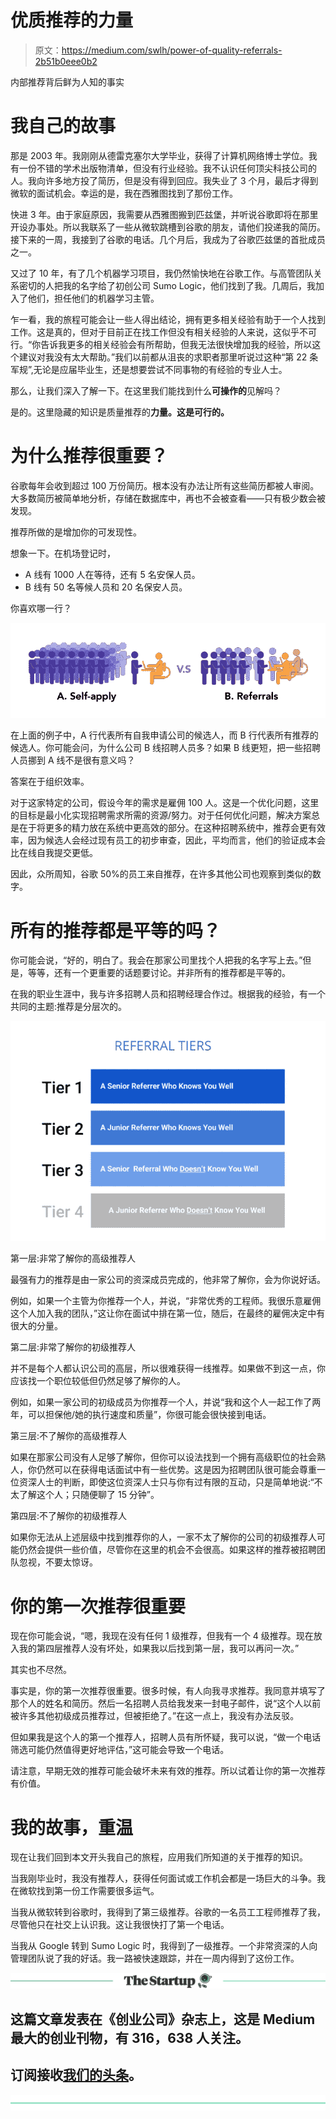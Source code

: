 # 优质推荐的力量

> 原文：<https://medium.com/swlh/power-of-quality-referrals-2b51b0eee0b2>

内部推荐背后鲜为人知的事实

# 我自己的故事

那是 2003 年。我刚刚从德雷克塞尔大学毕业，获得了计算机网络博士学位。我有一份不错的学术出版物清单，但没有行业经验。我不认识任何顶尖科技公司的人。我向许多地方投了简历，但是没有得到回应。我失业了 3 个月，最后才得到微软的面试机会。幸运的是，我在西雅图找到了那份工作。

快进 3 年。由于家庭原因，我需要从西雅图搬到匹兹堡，并听说谷歌即将在那里开设办事处。所以我联系了一些从微软跳槽到谷歌的朋友，请他们投递我的简历。接下来的一周，我接到了谷歌的电话。几个月后，我成为了谷歌匹兹堡的首批成员之一。

又过了 10 年，有了几个机器学习项目，我仍然愉快地在谷歌工作。与高管团队关系密切的人把我的名字给了初创公司 Sumo Logic，他们找到了我。几周后，我加入了他们，担任他们的机器学习主管。

乍一看，我的旅程可能会让一些人得出结论，拥有更多相关经验有助于一个人找到工作。这是真的，但对于目前正在找工作但没有相关经验的人来说，这似乎不可行。“你告诉我更多的相关经验会有所帮助，但我无法很快增加我的经验，所以这个建议对我没有太大帮助。”我们以前都从沮丧的求职者那里听说过这种“第 22 条军规”,无论是应届毕业生，还是想要尝试不同事物的有经验的专业人士。

那么，让我们深入了解一下。在这里我们能找到什么**可操作的**见解吗？

是的。这里隐藏的知识是质量推荐的**力量。这是可行的。**

# 为什么推荐很重要？

谷歌每年会收到超过 100 万份简历。根本没有办法让所有这些简历都被人审阅。大多数简历被简单地分析，存储在数据库中，再也不会被查看——只有极少数会被发现。

推荐所做的是增加你的可发现性。

想象一下。在机场登记时，

*   A 线有 1000 人在等待，还有 5 名安保人员。
*   B 线有 50 名等候人员和 20 名保安人员。

你喜欢哪一行？

![](img/926b20b5d3ac38ce10e8f2f3574db9e6.png)

在上面的例子中，A 行代表所有自我申请公司的候选人，而 B 行代表所有推荐的候选人。你可能会问，为什么公司 B 线招聘人员多？如果 B 线更短，把一些招聘人员挪到 A 线不是很有意义吗？

答案在于组织效率。

对于这家特定的公司，假设今年的需求是雇佣 100 人。这是一个优化问题，这里的目标是最小化实现招聘需求所需的资源/努力。对于任何优化问题，解决方案总是在于将更多的精力放在系统中更高效的部分。在这种招聘系统中，推荐会更有效率，因为候选人会经过现有员工的初步审查，因此，平均而言，他们的验证成本会比在线自我提交更低。

因此，众所周知，谷歌 50%的员工来自推荐，在许多其他公司也观察到类似的数字。

# 所有的推荐都是平等的吗？

你可能会说，“好的，明白了。我会在那家公司里找个人把我的名字写上去。”但是，等等，还有一个更重要的话题要讨论。并非所有的推荐都是平等的。

在我的职业生涯中，我与许多招聘人员和招聘经理合作过。根据我的经验，有一个共同的主题:推荐是分层次的。

![](img/6088dd4ce1ce09a8793ca5eb49292869.png)

第一层:非常了解你的高级推荐人

最强有力的推荐是由一家公司的资深成员完成的，他非常了解你，会为你说好话。

例如，如果一个主管为你推荐一个人，并说，“非常优秀的工程师。我很乐意雇佣这个人加入我的团队，”这让你在面试中排在第一位，随后，在最终的雇佣决定中有很大的分量。

第二层:非常了解你的初级推荐人

并不是每个人都认识公司的高层，所以很难获得一线推荐。如果做不到这一点，你应该找一个职位较低但仍然足够了解你的人。

例如，如果一家公司的初级成员为你推荐一个人，并说“我和这个人一起工作了两年，可以担保他/她的执行速度和质量”，你很可能会很快接到电话。

第三层:不了解你的高级推荐人

如果在那家公司没有人足够了解你，但你可以设法找到一个拥有高级职位的社会熟人，你仍然可以在获得电话面试中有一些优势。这是因为招聘团队很可能会尊重一位资深人士的判断，即使这位资深人士只与你有过有限的互动，只是简单地说:“不太了解这个人；只随便聊了 15 分钟”。

第四层:不了解你的初级推荐人

如果你无法从上述层级中找到推荐你的人，一家不太了解你的公司的初级推荐人可能仍然会提供一些价值，尽管你在这里的机会不会很高。如果这样的推荐被招聘团队忽视，不要太惊讶。

# 你的第一次推荐很重要

现在你可能会说，“嗯，我现在没有任何 1 级推荐，但我有一个 4 级推荐。现在放入我的第四层推荐人没有坏处，如果我以后找到第一层，我可以再问一次。”

其实也不尽然。

事实是，你的第一次推荐很重要。很多时候，有人向我寻求推荐。我同意并填写了那个人的姓名和简历。然后一名招聘人员给我发来一封电子邮件，说“这个人以前被许多其他初级成员推荐过，但被拒绝了。”在这一点上，我没有办法反驳。

但如果我是这个人的第一个推荐人，招聘人员有所怀疑，我可以说，“做一个电话筛选可能仍然值得更好地评估，”这可能会导致一个电话。

请注意，早期无效的推荐可能会破坏未来有效的推荐。所以试着让你的第一次推荐有价值。

# 我的故事，重温

现在让我们回到本文开头我自己的旅程，应用我们所知道的关于推荐的知识。

当我刚毕业时，我没有推荐人，获得任何面试或工作机会都是一场巨大的斗争。我在微软找到第一份工作需要很多运气。

当我从微软转到谷歌时，我得到了第三级推荐。谷歌的一名员工工程师推荐了我，尽管他只在社交上认识我。这让我很快打了第一个电话。

当我从 Google 转到 Sumo Logic 时，我得到了一级推荐。一个非常资深的人向管理团队说了我的好话。我一路被快速跟踪，并在一周内得到了这份工作。

[![](img/308a8d84fb9b2fab43d66c117fcc4bb4.png)](https://medium.com/swlh)

## 这篇文章发表在《创业公司》杂志上，这是 Medium 最大的创业刊物，有 316，638 人关注。

## 订阅接收[我们的头条](http://growthsupply.com/the-startup-newsletter/)。

[![](img/b0164736ea17a63403e660de5dedf91a.png)](https://medium.com/swlh)